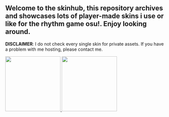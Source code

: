 <h2>Welcome to the skinhub, this repository archives and showcases lots of player-made skins i use or like for the rhythm game osu!. Enjoy looking around.</h2>

<b>DISCLAIMER</b>: I do not check every single skin for private assets. If you have a problem with me hosting, please contact me.
<p>
  
  <a href="players/teerent/teerent.md">
    <img src="https://a.ppy.sh/21540437" width="175" height="175" >
  </a>
  <a href="players/worsthrplayer/worsthrplayer.md">
    <img src="https://a.ppy.sh/14106450" width="175" height="175" >
  </a>
  
</p>

